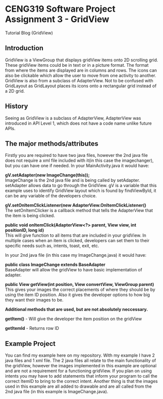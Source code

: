 # CENG319 Software Project Assignment 3 - GridView
Tutorial Blog (GridView)

## Introduction
GridView is a ViewGroup that displays gridView items onto 2D scrolling grid. These gridView items could be in text or in a picture format. The format from where the items are displayed are in columns and rows. The icons can also be clickable which allow the user to move from one activity to another. GridView is also from a subclass of AdapterView. Not to be confused with GridLayout as GridLayout places its icons onto a rectangular grid instead of a 2D grid.

## History
Seeing as GridView is a subclass of AdapterView, AdapterView was introduced in API Level 1, which does not have a code name unlike future APIs.

## The major methods/attributes
Firstly you are required to have two java files, however the 2nd java file does not require a xml file included with it(in this case the imagechanger), but you can have one if needed. In your MainActivity.java it would have:<br> 

<b>gV.setAdapter(new ImageChange(this));</b><br>
ImageChange is the 2nd java file and is being called by setAdapter. setAdapter allows data to go through the GridView. gV is a variable that this example uses to identify GridView layout which is found by findViewById, it can be any variable of the developers choice. <br>

<b>gV.setOnItemClickListener(new AdapterView.OnItemClickListener()</b><br>
The setOnItemClicker is a callback method that tells the AdapterView that the item is being clicked. <br>

<b>public void onItemClick(AdapterView<?> parent, View view, int positionID, long id)</b><br>
This will give function to all items that are included in your gridView. In multiple cases when an item is clicked, developers can set them to their specific needs such as, intents, toast, exit, etc.<br>

In your 2nd java file (in this case my ImageChange.java) it would have:<br>

<b>public class ImageChange extends BaseAdapter</b><br>
BaseAdapter will allow the gridView to have basic implementation of adapter.<br>

<b>public View getView(int position, View convertView, ViewGroup parent)</b><br>
This gives your images the correct placements of where they should be by using the item ID position. Also it gives the developer options to how big they want their images to be.<br>

<b>Additional methods that are used, but are not absolutely neccessary.</b><br>

<b>getItem()</b> - Will give the developer the item position on the gridView<br>

<b>getItemId</b> - Returns row ID<br>

## Example Project
You can find my example here on my repository. With my example I have 2 java files and 1 xml file. The 2 java files all relate to the main functionality of the gridView, however the images implemented in this example are optional and are not a requirement for a functioning gridView. If you plan on using intents you may have to add statements that inform your program to call the correct ItemID to bring to the correct intent. Another thing is that the images used in this example are all added to drawable and are all called from the 2nd java file (in this example is ImageChange.java).  
